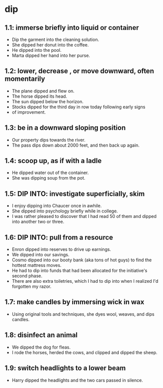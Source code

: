 # dip
## 1.1: immerse briefly into liquid or container

  *  Dip the garment into the cleaning solution.
  *  She dipped her donut into the coffee.
  *  He dipped into the pool.
  *  Marta dipped her hand into her purse.

## 1.2: lower, decrease , or move downward, often momentarily

  *  The plane dipped and flew on.
  *  The horse dipped its head.
  *  The sun dipped below the horizon.
  *  Stocks dipped for the third day in row today following early signs
  *  of improvement.

## 1.3: be in a downward sloping position

  *  Our property dips towards the river.
  *  The pass dips down about 2000 feet, and then back up again.

## 1.4: scoop up, as if with a ladle

  *  He dipped water out of the container.
  *  She was dipping soup from the pot.

## 1.5: DIP INTO: investigate superficially, skim

  *  I enjoy dipping into Chaucer once in awhile.
  *  She dipped into psychology briefly while in college.
  *  I was rather pleased to discover that I had read 50 of them and dipped into another two or three.

## 1.6: DIP INTO: pull from a resource

  *  Enron dipped into reserves to drive up earnings.
  *  We dipped into our savings.
  *  Cosmo dipped into our booty bank (aka tons of hot guys) to find the hottest mattress moves.
  *  He had to dip into funds that had been allocated for the initiative's second phase.
  *  There are also extra toiletries, which I had to dip into when I realized I'd forgotten my razor.

## 1.7: make candles by immersing wick in wax

  *  Using original tools and techniques, she dyes wool, weaves, and dips candles.

## 1.8: disinfect an animal

  *  We dipped the dog for fleas.
  *  I rode the horses, herded the cows, and clipped and dipped the sheep.

## 1.9: switch headlights to a lower beam

  *  Harry dipped the headlights and the two cars passed in silence.
